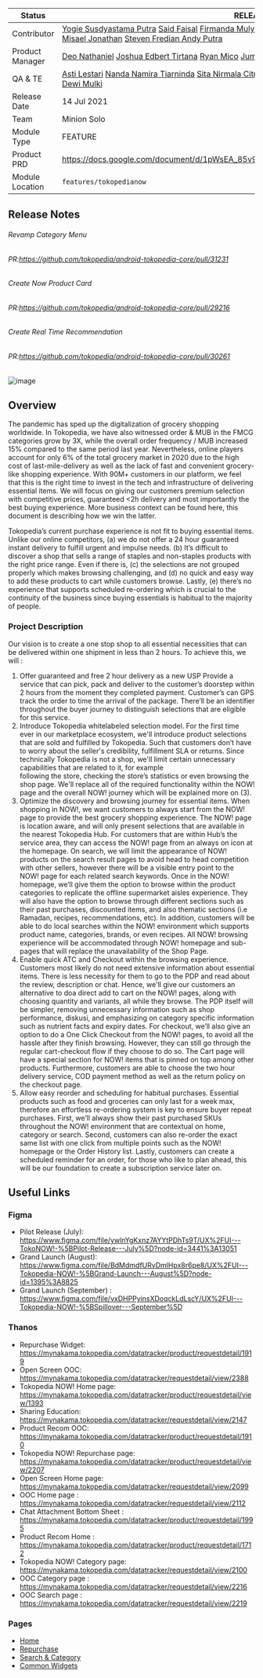 <!--left header table-->
| **Status** |  <!--start status:GREEN-->RELEASE<!--end status-->  |
| --- | --- |
| Contributor | [Yogie Susdyastama Putra](https://tokopedia.atlassian.net/wiki/people/5c6bf2e6f1a05835f933bf30?ref=confluence) [Said Faisal](https://tokopedia.atlassian.net/wiki/people/5e25eee0ee264b0e745862c3?ref=confluence) [Firmanda Mulyawan Nugroho](https://tokopedia.atlassian.net/wiki/people/5d91c148fdfa560dcc3a040f?ref=confluence) [Reza Gama Hidayat](https://tokopedia.atlassian.net/wiki/people/5def15952702bc0ec7e775c5?ref=confluence) [Darian Thedy](https://tokopedia.atlassian.net/wiki/people/5c94aa568c3aae2d15117504?ref=confluence) [Misael Jonathan](https://tokopedia.atlassian.net/wiki/people/60051d42e64c95006fbaad73?ref=confluence) [Steven Fredian Andy Putra](https://tokopedia.atlassian.net/wiki/people/557058:20782bf2-2a29-413c-b75c-ce30c92cad9e?ref=confluence)  |
| Product Manager | [Deo Nathaniel](https://tokopedia.atlassian.net/wiki/people/5c6be6f577edd55f716a2258?ref=confluence) [Joshua Edbert Tirtana](https://tokopedia.atlassian.net/wiki/people/60f7ac85f026ab007029a6bf?ref=confluence) [Ryan Mico](https://tokopedia.atlassian.net/wiki/people/5c6bedd8cff26405c30ad1b1?ref=confluence) [Jumadila Mustika](https://tokopedia.atlassian.net/wiki/people/61c037f6a54af90069a11858?ref=confluence)  |
| QA & TE | [Asti Lestari](https://tokopedia.atlassian.net/wiki/people/5a6ae82288193b25ef8e6b89?ref=confluence) [Nanda Namira Tiarninda](https://tokopedia.atlassian.net/wiki/people/5c370886c9c9fc6f5988cfdd?ref=confluence) [Sita Nirmala Citra Christiani](https://tokopedia.atlassian.net/wiki/people/62b94477c9f2df7b6089e539?ref=confluence) [Arlisa Liana](https://tokopedia.atlassian.net/wiki/people/620b14cd59709300698d987c?ref=confluence) [Muhammad Rafi](https://tokopedia.atlassian.net/wiki/people/620b0a5307f51e0069426cd4?ref=confluence) [Vincent .](https://tokopedia.atlassian.net/wiki/people/6163f9fe07ac3c0068657be0?ref=confluence) [Dewi Mulki](https://tokopedia.atlassian.net/wiki/people/6283429ccc1d15006fa9da3f?ref=confluence)  |
| Release Date | 14 Jul 2021  |
| Team | Minion Solo |
| Module Type | <!--start status:YELLOW-->FEATURE<!--end status-->  |
| Product PRD | <https://docs.google.com/document/d/1pWsEA_85v9vZWmfxXo5DC0xsb7QWDu_cTNjMMQpnFsk/edit> |
| Module Location |  `features/tokopedianow` |

<!--toc-->

## Release Notes

<!--start expand:MA-3.206-->
###### Revamp Category Menu

###### PR:<https://github.com/tokopedia/android-tokopedia-core/pull/31231>
<!--end expand-->

<!--start expand:MA-3.203-->
###### Create Now Product Card

###### PR:<https://github.com/tokopedia/android-tokopedia-core/pull/29216>
<!--end expand-->

<!--start expand:MA-3.202-->
###### Create Real Time Recommendation

###### PR:<https://github.com/tokopedia/android-tokopedia-core/pull/30261>
<!--end expand-->

![image](https://docs-android.tokopedia.net/images/docs/tokopedianow/now_logo.png)

## Overview

The pandemic has sped up the digitalization of grocery shopping worldwide. In Tokopedia, we have also witnessed order & MUB in the FMCG categories grow by 3X, while the overall order frequency / MUB increased 15% compared to the same period last year. Nevertheless, online players account for only 6% of the total grocery market in 2020 due to the high cost of last-mile-delivery as well as the lack of fast and convenient grocery-like shopping experience. With 90M+ customers in our platform, we feel that this is the right time to invest in the tech and infrastructure of delivering essential items. We will focus on giving our customers premium selection with competitive prices, guaranteed <2h delivery and most importantly the best buying experience. More business context can be found here, this document is describing how we win the latter.

Tokopedia’s current purchase experience is not fit to buying essential items. Unlike our online competitors, (a) we do not offer a 24 hour guaranteed instant delivery to fulfill urgent and impulse needs. (b) It’s difficult to discover a shop that sells a range of staples and non-staples products with the right price range. Even if there is, (c) the selections are not grouped properly which makes browsing challenging, and (d) no quick and easy way to add these products to cart while customers browse. Lastly, (e) there’s no experience that supports scheduled re-ordering which is crucial to the continuity of the business since buying essentials is habitual to the majority of people.

### Project Description

Our vision is to create a one stop shop to all essential necessities that can be delivered within one shipment in less than 2 hours. To achieve this, we will :

1. Offer guaranteed and free 2 hour delivery as a new USP Provide a service that can pick, pack and deliver to the customer’s doorstep within 2 hours from the moment they completed payment. Customer’s can GPS track the order to time the arrival of the package. There’ll be an identifier throughout the buyer journey to distinguish selections that are eligible for this service.
2. Introduce Tokopedia whitelabeled selection model. For the first time ever in our marketplace ecosystem, we'll introduce product selections that are sold and fulfilled by Tokopedia. Such that customers don’t have to worry about the seller's credibility, fulfillment SLA or returns. Since technically Tokopedia is not a shop, we'll limit certain unnecessary capabilities that are related to it, for example  
following the store, checking the store’s statistics or even browsing the shop page. We'll replace all of the required functionality within the NOW! page and the overall NOW! journey which will be explained more on (3).
3. Optimize the discovery and browsing journey for essential items. When shopping in NOW!, we want customers to always start from the NOW! page to provide the best grocery shopping experience. The NOW! page is location aware, and will only present selections that are available in the nearest Tokopedia Hub. For customers that are within Hub’s the service area, they can access the NOW! page from an always on icon at the homepage. On search, we will limit the appearance of NOW! products on the search result pages to avoid head to head competition with other sellers, however there will be a visible entry point to the NOW! page for each related search keywords. Once in the NOW! homepage, we’ll give them the option to browse within the product categories to replicate the offline supermarket aisles experience. They will also have the option to browse through different sections such as their past purchases, discounted items, and also thematic sections (i.e Ramadan, recipes, recommendations, etc). In addition, customers will be able to do local searches within the NOW! environment which supports product name, categories, brands, or even recipes. All NOW! browsing experience will be accommodated through NOW! homepage and sub-pages that will replace the unavailability of the Shop Page.
4. Enable quick ATC and Checkout within the browsing experience. Customers most likely do not need extensive information about essential items. There is less necessity for them to go to the PDP and read about the review, description or chat. Hence, we'll give our customers an alternative to doa direct add to cart on the NOW! pages, along with choosing quantity and variants, all while they browse. The PDP itself will be simpler, removing unnecessary information such as shop performance, diskusi, and emphasizing on category specific information such as nutrient facts and expiry dates. For checkout, we’ll also give an option to do a One Click Checkout from the NOW! pages, to avoid all the hassle after they finish browsing. However, they can still go through the regular cart-checkout flow if they choose to do so. The Cart page will have a special section for NOW! items that is pinned on top among other products. Furthermore, customers are able to choose the two hour delivery service, COD payment method as well as the return policy on the checkout page.
5. Allow easy reorder and scheduling for habitual purchases. Essential products such as food and groceries can only last for a week max, therefore an effortless re-ordering system is key to ensure buyer repeat purchases. First, we’ll always show their past purchased SKUs throughout the NOW! environment that are contextual on home, category or search. Second, customers can also re-order the exact same list with one click from multiple points such as the NOW! homepage or the Order History list. Lastly, customers can create a scheduled reminder for an order, for those who like to plan ahead, this will be our foundation to create a subscription service later on.

## Useful Links

### Figma

- Pilot Release (July): <https://www.figma.com/file/ywlnYgKxnz7AYYtPDhTs9T/UX%2FUI---TokoNOW!-%5BPilot-Release---July%5D?node-id=3441%3A13051>
- Grand Launch (August): <https://www.figma.com/file/BdMdmdfURvDmlHpx8r6pe8/UX%2FUI---Tokopedia-NOW!-%5BGrand-Launch---August%5D?node-id=1395%3A8825>
- Grand Launch (September) : <https://www.figma.com/file/vxDHPPyinsXDoqckLdLscY/UX%2FUI---Tokopedia-NOW!-%5BSpillover---September%5D>

### Thanos

- Repurchase Widget: <https://mynakama.tokopedia.com/datatracker/product/requestdetail/1919>
- Open Screen OOC: <https://mynakama.tokopedia.com/datatracker/requestdetail/view/2388>
- Tokopedia NOW! Home page: <https://mynakama.tokopedia.com/datatracker/product/requestdetail/view/1393>
- Sharing Education: <https://mynakama.tokopedia.com/datatracker/requestdetail/view/2147>
- Product Recom OOC: <https://mynakama.tokopedia.com/datatracker/product/requestdetail/1910>
- Tokopedia NOW! Repurchase page: <https://mynakama.tokopedia.com/datatracker/product/requestdetail/view/2207>
- Open Screen Home page: <https://mynakama.tokopedia.com/datatracker/requestdetail/view/2099>
- OOC Home page : <https://mynakama.tokopedia.com/datatracker/requestdetail/view/2112>
- Chat Attachment Bottom Sheet : <https://mynakama.tokopedia.com/datatracker/product/requestdetail/1995>
- Product Recom Home : <https://mynakama.tokopedia.com/datatracker/product/requestdetail/1712>
- Tokopedia NOW! Category page: <https://mynakama.tokopedia.com/datatracker/requestdetail/view/2100>
- OOC Category page : <https://mynakama.tokopedia.com/datatracker/requestdetail/view/2216>
- OOC Search page : <https://mynakama.tokopedia.com/datatracker/requestdetail/view/2219>

### Pages

- [Home](/wiki/spaces/PA/pages/1728218506/Home)
- [Repurchase](/wiki/spaces/PA/pages/1845723195/Repurchase)
- [Search & Category](https://tokopedia.atlassian.net/wiki/spaces/PA/pages/1607402386/NOW+Search+Category)
- [Common Widgets](/wiki/spaces/PA/pages/2129992602/Common+Widgets)

